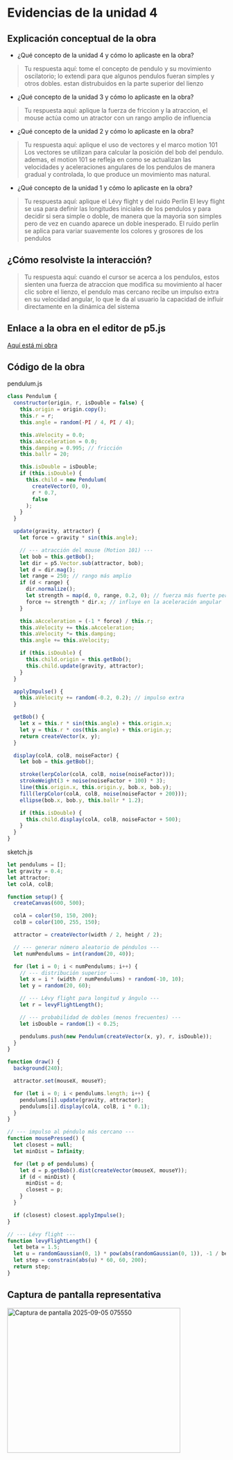 # Evidencias de la unidad 4

## Explicación conceptual de la obra

* ¿Qué concepto de la unidad 4 y cómo lo aplicaste en la obra?
> Tu respuesta aquí: tome el concepto de pendulo y su movimiento oscilatorio; lo extendi para que algunos pendulos fueran simples y otros dobles. estan distrubuidos en la parte superior del lienzo 
>

* ¿Qué concepto de la unidad 3 y cómo lo aplicaste en la obra?
> Tu respuesta aquí: aplique la fuerza de friccion y la atraccion, el mouse actúa como un atractor con un rango amplio de influencia
>

* ¿Qué concepto de la unidad 2 y cómo lo aplicaste en la obra?
> Tu respuesta aquí: aplique el uso de vectores y el marco motion 101
> Los vectores se utilizan para calcular la posición del bob del pendulo. ademas, el motion 101 se refleja en como se actualizan las velocidades y aceleraciones angulares de los pendulos de manera gradual y controlada, lo que produce un movimiento mas natural.

* ¿Qué concepto de la unidad 1 y cómo lo aplicaste en la obra?
> Tu respuesta aquí: aplique el Lévy flight y del ruido Perlin
> El levy flight se usa para definir las longitudes iniciales de los pendulos y para decidir si sera simple o doble, de manera que la mayoria son simples pero de vez en cuando aparece un doble inesperado. El ruido perlin se aplica para variar suavemente los colores y grosores de los pendulos

## ¿Cómo resolviste la interacción?
> Tu respuesta aquí: cuando el cursor se acerca a los pendulos, estos sienten una fuerza de atraccion que modifica su movimiento
> al hacer clic sobre el lienzo, el pendulo mas cercano recibe un impulso extra en su velocidad angular, lo que le da al usuario la capacidad de influir directamente en la dinámica del sistema

## Enlace a la obra en el editor de p5.js

[Aquí está mi obra]([URL](https://editor.p5js.org/valeria804/sketches/7YWMo8-1J))

## Código de la obra 

pendulum.js

``` js
class Pendulum {
  constructor(origin, r, isDouble = false) {
    this.origin = origin.copy();
    this.r = r;
    this.angle = random(-PI / 4, PI / 4);

    this.aVelocity = 0.0;
    this.aAcceleration = 0.0;
    this.damping = 0.995; // fricción
    this.ballr = 20;

    this.isDouble = isDouble;
    if (this.isDouble) {
      this.child = new Pendulum(
        createVector(0, 0),
        r * 0.7,
        false
      );
    }
  }

  update(gravity, attractor) {
    let force = gravity * sin(this.angle);

    // --- atracción del mouse (Motion 101) ---
    let bob = this.getBob();
    let dir = p5.Vector.sub(attractor, bob);
    let d = dir.mag();
    let range = 250; // rango más amplio
    if (d < range) {
      dir.normalize();
      let strength = map(d, 0, range, 0.2, 0); // fuerza más fuerte pero suave
      force += strength * dir.x; // influye en la aceleración angular
    }

    this.aAcceleration = (-1 * force) / this.r;
    this.aVelocity += this.aAcceleration;
    this.aVelocity *= this.damping;
    this.angle += this.aVelocity;

    if (this.isDouble) {
      this.child.origin = this.getBob();
      this.child.update(gravity, attractor);
    }
  }

  applyImpulse() {
    this.aVelocity += random(-0.2, 0.2); // impulso extra
  }

  getBob() {
    let x = this.r * sin(this.angle) + this.origin.x;
    let y = this.r * cos(this.angle) + this.origin.y;
    return createVector(x, y);
  }

  display(colA, colB, noiseFactor) {
    let bob = this.getBob();

    stroke(lerpColor(colA, colB, noise(noiseFactor)));
    strokeWeight(3 + noise(noiseFactor + 100) * 3);
    line(this.origin.x, this.origin.y, bob.x, bob.y);
    fill(lerpColor(colA, colB, noise(noiseFactor + 200)));
    ellipse(bob.x, bob.y, this.ballr * 1.2);

    if (this.isDouble) {
      this.child.display(colA, colB, noiseFactor + 500);
    }
  }
}

```

sketch.js

```js
let pendulums = [];
let gravity = 0.4;
let attractor;
let colA, colB;

function setup() {
  createCanvas(600, 500);

  colA = color(50, 150, 200);
  colB = color(100, 255, 150);

  attractor = createVector(width / 2, height / 2);

  // --- generar número aleatorio de péndulos ---
  let numPendulums = int(random(20, 40));

  for (let i = 0; i < numPendulums; i++) {
    // --- distribución superior ---
    let x = i * (width / numPendulums) + random(-10, 10);
    let y = random(20, 60);

    // --- Lévy flight para longitud y ángulo ---
    let r = levyFlightLength();

    // --- probabilidad de dobles (menos frecuentes) ---
    let isDouble = random(1) < 0.25;

    pendulums.push(new Pendulum(createVector(x, y), r, isDouble));
  }
}

function draw() {
  background(240);

  attractor.set(mouseX, mouseY);

  for (let i = 0; i < pendulums.length; i++) {
    pendulums[i].update(gravity, attractor);
    pendulums[i].display(colA, colB, i * 0.1);
  }
}

// --- impulso al péndulo más cercano ---
function mousePressed() {
  let closest = null;
  let minDist = Infinity;

  for (let p of pendulums) {
    let d = p.getBob().dist(createVector(mouseX, mouseY));
    if (d < minDist) {
      minDist = d;
      closest = p;
    }
  }

  if (closest) closest.applyImpulse();
}

// --- Lévy flight ---
function levyFlightLength() {
  let beta = 1.5;
  let u = randomGaussian(0, 1) * pow(abs(randomGaussian(0, 1)), -1 / beta);
  let step = constrain(abs(u) * 60, 60, 200);
  return step;
}

```

## Captura de pantalla representativa


<img width="399" height="333" alt="Captura de pantalla 2025-09-05 075550" src="https://github.com/user-attachments/assets/69a1db1d-eadf-4454-9c4a-bad69ca891e7" />













